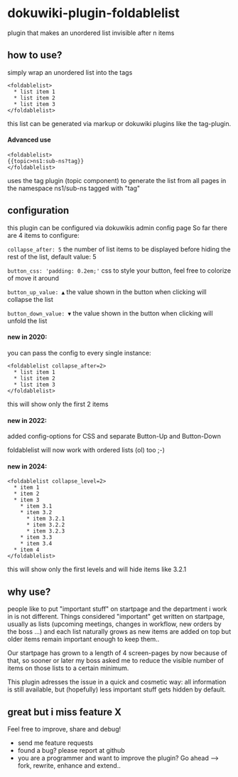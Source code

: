 # dokuwiki-plugin-foldablelist
plugin that makes an unordered list invisible after n items

## how to use?
simply wrap an unordered list into the tags

```
<foldablelist>  
  * list item 1
  * list item 2
  * list item 3 
</foldablelist>
```
this list can be generated via markup or dokuwiki plugins like the tag-plugin.

#### Advanced use
```
<foldablelist>  
{{topic>ns1:sub-ns?tag}}
</foldablelist>
```
uses the tag plugin (topic component) to generate the list from all pages in the namespace ns1/sub-ns tagged with "tag" 

## configuration
this plugin can be configured via dokuwikis admin config page
So far there are 4 items to configure:

`collapse_after: 5` the number of list items to be displayed before hiding the rest of the list, default value: 5

`button_css: 'padding: 0.2em;'` css to style your button, feel free to colorize of move it around

`button_up_value: ▲` the value shown in the button when clicking will collapse the list

`button_down_value: ▼` the value shown in the button when clicking will unfold the list

#### new in 2020: 
you can pass the config to every single instance: 

```
<foldablelist collapse_after=2>
  * list item 1
  * list item 2
  * list item 3 
</foldablelist>
```
this will show only the first 2 items

#### new in 2022:

added config-options for CSS and separate Button-Up and Button-Down

foldablelist will now work with ordered lists (ol) too ;-)

#### new in 2024:

```
<foldablelist collapse_level=2>
  * item 1
  * item 2
  * item 3
    * item 3.1
    * item 3.2
      * item 3.2.1
      * item 3.2.2
      * item 3.2.3
    * item 3.3
    * item 3.4
  * item 4
</foldablelist>
```

this will show only the first levels and will hide items like 3.2.1


## why use?
people like to put "important stuff" on startpage and the department i work in is not different.
Things considered "important" get written on startpage, usually as lists (upcoming meetings, changes in workflow, new orders by the boss ...)
and each list naturally grows as new items are added on top but older items remain important enough to keep them..

Our startpage has grown to a length of 4 screen-pages by now because of that, so sooner
or later my boss asked me to reduce the visible number of items on those lists to
a certain minimum.    

This plugin adresses the issue in a quick and cosmetic way: 
all information is still available, but (hopefully) less important stuff gets hidden by default.      

## great but i miss feature X 
Feel free to improve, share and debug!

* send me feature requests
* found a bug? please report at github
* you are a programmer and want to improve the plugin? 
Go ahead --> fork, rewrite, enhance and extend..   
